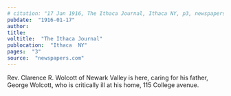 ```yaml
---
# citation: "17 Jan 1916, The Ithaca Journal, Ithaca NY, p3, newspapers.com."
pubdate:  "1916-01-17"
author: 
title: 
voltitle:  "The Ithaca Journal"
publocation:  "Ithaca  NY"
pages:  "3"
source:  "newspapers.com"
---
```

Rev. Clarence R. Wolcott of Newark Valley is here, caring for his father, George Wolcott, who is critically ill at his home, 115 College avenue.

